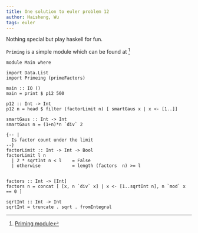 ```yaml
---
title: One solution to euler problem 12
author: Haisheng, Wu
tags: euler
---
```


Nothing special but play haskell for fun.

`Priming` is a simple module which can be found at [^Priming]

~~~~~
module Main where

import Data.List
import Primeing (primeFactors)

main :: IO ()
main = print $ p12 500

p12 :: Int -> Int
p12 n = head $ filter (factorLimit n) [ smartGaus x | x <- [1..]]

smartGaus :: Int -> Int
smartGaus n = (1+n)*n `div` 2

{-- |
  Is factor count under the limit  
--}
factorLimit :: Int -> Int -> Bool
factorLimit l n  
  | 2 * sqrtInt n < l    = False
  | otherwise            = length (factors  n) >= l


factors :: Int -> [Int]
factors n = concat [ [x, n `div` x] | x <- [1..sqrtInt n], n `mod` x == 0 ]

sqrtInt :: Int -> Int
sqrtInt = truncate . sqrt . fromIntegral
~~~~~

[^Priming]: [Priming module](https://github.com/freizl/dive-into-haskell/tree/master/prime)
